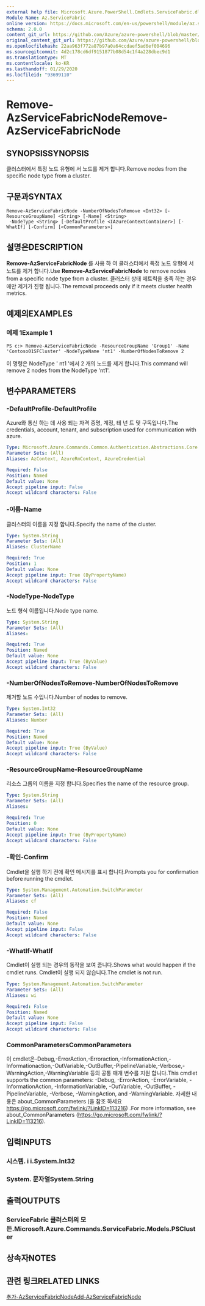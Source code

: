 ```yaml
---
external help file: Microsoft.Azure.PowerShell.Cmdlets.ServiceFabric.dll-Help.xml
Module Name: Az.ServiceFabric
online version: https://docs.microsoft.com/en-us/powershell/module/az.servicefabric/remove-azservicefabricnode
schema: 2.0.0
content_git_url: https://github.com/Azure/azure-powershell/blob/master/src/ServiceFabric/ServiceFabric/help/Remove-AzServiceFabricNode.md
original_content_git_url: https://github.com/Azure/azure-powershell/blob/master/src/ServiceFabric/ServiceFabric/help/Remove-AzServiceFabricNode.md
ms.openlocfilehash: 22aa963f772a87b97a0a64ccdaef5ad6ef004696
ms.sourcegitcommit: 4d2c178cd6df9151877b08d54c1f4a228dbec9d1
ms.translationtype: MT
ms.contentlocale: ko-KR
ms.lasthandoff: 01/29/2020
ms.locfileid: "93699110"
---
```

# <span data-ttu-id="2f036-101">Remove-AzServiceFabricNode</span><span class="sxs-lookup"><span data-stu-id="2f036-101">Remove-AzServiceFabricNode</span></span>

## <span data-ttu-id="2f036-102">SYNOPSIS</span><span class="sxs-lookup"><span data-stu-id="2f036-102">SYNOPSIS</span></span>
<span data-ttu-id="2f036-103">클러스터에서 특정 노드 유형에 서 노드를 제거 합니다.</span><span class="sxs-lookup"><span data-stu-id="2f036-103">Remove nodes from the specific node type from a cluster.</span></span>

## <span data-ttu-id="2f036-104">구문과</span><span class="sxs-lookup"><span data-stu-id="2f036-104">SYNTAX</span></span>

```
Remove-AzServiceFabricNode -NumberOfNodesToRemove <Int32> [-ResourceGroupName] <String> [-Name] <String>
 -NodeType <String> [-DefaultProfile <IAzureContextContainer>] [-WhatIf] [-Confirm] [<CommonParameters>]
```

## <span data-ttu-id="2f036-105">설명은</span><span class="sxs-lookup"><span data-stu-id="2f036-105">DESCRIPTION</span></span>
<span data-ttu-id="2f036-106">**Remove-AzServiceFabricNode** 를 사용 하 여 클러스터에서 특정 노드 유형에 서 노드를 제거 합니다.</span><span class="sxs-lookup"><span data-stu-id="2f036-106">Use **Remove-AzServiceFabricNode** to remove nodes from a specific node type from a cluster.</span></span> <span data-ttu-id="2f036-107">클러스터 상태 메트릭을 충족 하는 경우에만 제거가 진행 됩니다.</span><span class="sxs-lookup"><span data-stu-id="2f036-107">The removal proceeds only if it meets cluster health metrics.</span></span>

## <span data-ttu-id="2f036-108">예제의</span><span class="sxs-lookup"><span data-stu-id="2f036-108">EXAMPLES</span></span>

### <span data-ttu-id="2f036-109">예제 1</span><span class="sxs-lookup"><span data-stu-id="2f036-109">Example 1</span></span>
```
PS c:> Remove-AzServiceFabricNode -ResourceGroupName 'Group1' -Name 'Contoso01SFCluster' -NodeTypeName 'nt1' -NumberOfNodesToRemove 2
```

<span data-ttu-id="2f036-110">이 명령은 NodeType ' nt1 '에서 2 개의 노드를 제거 합니다.</span><span class="sxs-lookup"><span data-stu-id="2f036-110">This command will remove 2 nodes from the NodeType 'nt1'.</span></span>

## <span data-ttu-id="2f036-111">변수</span><span class="sxs-lookup"><span data-stu-id="2f036-111">PARAMETERS</span></span>

### <span data-ttu-id="2f036-112">-DefaultProfile</span><span class="sxs-lookup"><span data-stu-id="2f036-112">-DefaultProfile</span></span>
<span data-ttu-id="2f036-113">Azure와 통신 하는 데 사용 되는 자격 증명, 계정, 테 넌 트 및 구독입니다.</span><span class="sxs-lookup"><span data-stu-id="2f036-113">The credentials, account, tenant, and subscription used for communication with azure.</span></span>

```yaml
Type: Microsoft.Azure.Commands.Common.Authentication.Abstractions.Core.IAzureContextContainer
Parameter Sets: (All)
Aliases: AzContext, AzureRmContext, AzureCredential

Required: False
Position: Named
Default value: None
Accept pipeline input: False
Accept wildcard characters: False
```

### <span data-ttu-id="2f036-114">-이름</span><span class="sxs-lookup"><span data-stu-id="2f036-114">-Name</span></span>
<span data-ttu-id="2f036-115">클러스터의 이름을 지정 합니다.</span><span class="sxs-lookup"><span data-stu-id="2f036-115">Specify the name of the cluster.</span></span>

```yaml
Type: System.String
Parameter Sets: (All)
Aliases: ClusterName

Required: True
Position: 1
Default value: None
Accept pipeline input: True (ByPropertyName)
Accept wildcard characters: False
```

### <span data-ttu-id="2f036-116">-NodeType</span><span class="sxs-lookup"><span data-stu-id="2f036-116">-NodeType</span></span>
<span data-ttu-id="2f036-117">노드 형식 이름입니다.</span><span class="sxs-lookup"><span data-stu-id="2f036-117">Node type name.</span></span>

```yaml
Type: System.String
Parameter Sets: (All)
Aliases:

Required: True
Position: Named
Default value: None
Accept pipeline input: True (ByValue)
Accept wildcard characters: False
```

### <span data-ttu-id="2f036-118">-NumberOfNodesToRemove</span><span class="sxs-lookup"><span data-stu-id="2f036-118">-NumberOfNodesToRemove</span></span>
<span data-ttu-id="2f036-119">제거할 노드 수입니다.</span><span class="sxs-lookup"><span data-stu-id="2f036-119">Number of nodes to remove.</span></span>

```yaml
Type: System.Int32
Parameter Sets: (All)
Aliases: Number

Required: True
Position: Named
Default value: None
Accept pipeline input: True (ByValue)
Accept wildcard characters: False
```

### <span data-ttu-id="2f036-120">-ResourceGroupName</span><span class="sxs-lookup"><span data-stu-id="2f036-120">-ResourceGroupName</span></span>
<span data-ttu-id="2f036-121">리소스 그룹의 이름을 지정 합니다.</span><span class="sxs-lookup"><span data-stu-id="2f036-121">Specifies the name of the resource group.</span></span>

```yaml
Type: System.String
Parameter Sets: (All)
Aliases:

Required: True
Position: 0
Default value: None
Accept pipeline input: True (ByPropertyName)
Accept wildcard characters: False
```

### <span data-ttu-id="2f036-122">-확인</span><span class="sxs-lookup"><span data-stu-id="2f036-122">-Confirm</span></span>
<span data-ttu-id="2f036-123">Cmdlet을 실행 하기 전에 확인 메시지를 표시 합니다.</span><span class="sxs-lookup"><span data-stu-id="2f036-123">Prompts you for confirmation before running the cmdlet.</span></span>

```yaml
Type: System.Management.Automation.SwitchParameter
Parameter Sets: (All)
Aliases: cf

Required: False
Position: Named
Default value: None
Accept pipeline input: False
Accept wildcard characters: False
```

### <span data-ttu-id="2f036-124">-WhatIf</span><span class="sxs-lookup"><span data-stu-id="2f036-124">-WhatIf</span></span>
<span data-ttu-id="2f036-125">Cmdlet이 실행 되는 경우의 동작을 보여 줍니다.</span><span class="sxs-lookup"><span data-stu-id="2f036-125">Shows what would happen if the cmdlet runs.</span></span> <span data-ttu-id="2f036-126">Cmdlet이 실행 되지 않습니다.</span><span class="sxs-lookup"><span data-stu-id="2f036-126">The cmdlet is not run.</span></span>

```yaml
Type: System.Management.Automation.SwitchParameter
Parameter Sets: (All)
Aliases: wi

Required: False
Position: Named
Default value: None
Accept pipeline input: False
Accept wildcard characters: False
```

### <span data-ttu-id="2f036-127">CommonParameters</span><span class="sxs-lookup"><span data-stu-id="2f036-127">CommonParameters</span></span>
<span data-ttu-id="2f036-128">이 cmdlet은-Debug,-ErrorAction,-Erroraction,-InformationAction,-Informationaction,-OutVariable,-OutBuffer,-PipelineVariable,-Verbose,-WarningAction,-WarningVariable 등의 공통 매개 변수를 지원 합니다.</span><span class="sxs-lookup"><span data-stu-id="2f036-128">This cmdlet supports the common parameters: -Debug, -ErrorAction, -ErrorVariable, -InformationAction, -InformationVariable, -OutVariable, -OutBuffer, -PipelineVariable, -Verbose, -WarningAction, and -WarningVariable.</span></span> <span data-ttu-id="2f036-129">자세한 내용은 about_CommonParameters (을 참조 하세요 https://go.microsoft.com/fwlink/?LinkID=113216) .</span><span class="sxs-lookup"><span data-stu-id="2f036-129">For more information, see about_CommonParameters (https://go.microsoft.com/fwlink/?LinkID=113216).</span></span>

## <span data-ttu-id="2f036-130">입력</span><span class="sxs-lookup"><span data-stu-id="2f036-130">INPUTS</span></span>

### <span data-ttu-id="2f036-131">시스템. i i.</span><span class="sxs-lookup"><span data-stu-id="2f036-131">System.Int32</span></span>

### <span data-ttu-id="2f036-132">System. 문자열</span><span class="sxs-lookup"><span data-stu-id="2f036-132">System.String</span></span>

## <span data-ttu-id="2f036-133">출력</span><span class="sxs-lookup"><span data-stu-id="2f036-133">OUTPUTS</span></span>

### <span data-ttu-id="2f036-134">ServiceFabric 클러스터의 모든.</span><span class="sxs-lookup"><span data-stu-id="2f036-134">Microsoft.Azure.Commands.ServiceFabric.Models.PSCluster</span></span>

## <span data-ttu-id="2f036-135">상속자</span><span class="sxs-lookup"><span data-stu-id="2f036-135">NOTES</span></span>

## <span data-ttu-id="2f036-136">관련 링크</span><span class="sxs-lookup"><span data-stu-id="2f036-136">RELATED LINKS</span></span>

[<span data-ttu-id="2f036-137">추가-AzServiceFabricNode</span><span class="sxs-lookup"><span data-stu-id="2f036-137">Add-AzServiceFabricNode</span></span>](./Add-AzServiceFabricNode.md) 

